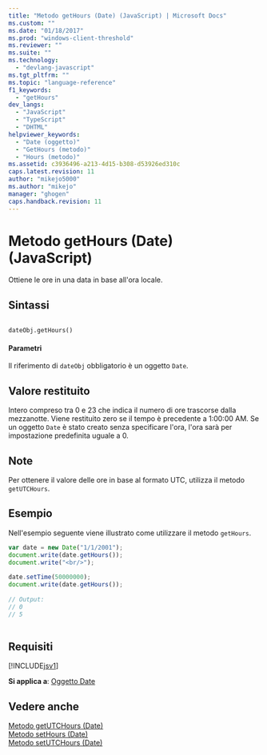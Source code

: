 ```yaml
---
title: "Metodo getHours (Date) (JavaScript) | Microsoft Docs"
ms.custom: ""
ms.date: "01/18/2017"
ms.prod: "windows-client-threshold"
ms.reviewer: ""
ms.suite: ""
ms.technology: 
  - "devlang-javascript"
ms.tgt_pltfrm: ""
ms.topic: "language-reference"
f1_keywords: 
  - "getHours"
dev_langs: 
  - "JavaScript"
  - "TypeScript"
  - "DHTML"
helpviewer_keywords: 
  - "Date (oggetto)"
  - "GetHours (metodo)"
  - "Hours (metodo)"
ms.assetid: c3936496-a213-4d15-b308-d53926ed310c
caps.latest.revision: 11
author: "mikejo5000"
ms.author: "mikejo"
manager: "ghogen"
caps.handback.revision: 11
---
```

# Metodo getHours (Date) (JavaScript)
Ottiene le ore in una data in base all'ora locale.  
  
## Sintassi  
  
```  
  
dateObj.getHours()   
```  
  
#### Parametri  
 Il riferimento di `dateObj` obbligatorio è un oggetto `Date`.  
  
## Valore restituito  
 Intero compreso tra 0 e 23 che indica il numero di ore trascorse dalla mezzanotte.  Viene restituito zero se il tempo è precedente a 1:00:00 AM.  Se un oggetto `Date` è stato creato senza specificare l'ora, l'ora sarà per impostazione predefinita uguale a 0.  
  
## Note  
 Per ottenere il valore delle ore in base al formato UTC, utilizza il metodo `getUTCHours`.  
  
## Esempio  
 Nell'esempio seguente viene illustrato come utilizzare il metodo `getHours`.  
  
```javascript  
var date = new Date("1/1/2001");  
document.write(date.getHours());  
document.write("<br/>");  
  
date.setTime(50000000);  
document.write(date.getHours());  
  
// Output:  
// 0   
// 5  
  
```  
  
## Requisiti  
 [!INCLUDE[jsv1](../../javascript/misc/includes/jsv1-md.md)]  
  
 **Si applica a**: [Oggetto Date](../../javascript/reference/date-object-javascript.md)  
  
## Vedere anche  
 [Metodo getUTCHours \(Date\)](../../javascript/reference/getutchours-method-date-javascript.md)   
 [Metodo setHours \(Date\)](../../javascript/reference/sethours-method-date-javascript.md)   
 [Metodo setUTCHours \(Date\)](../../javascript/reference/setutchours-method-date-javascript.md)